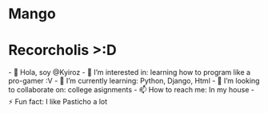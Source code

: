 # Mango

<h1>Recorcholis >:D</h1>
- 👋 Hola, soy @Kyiroz
- 👀 I’m interested in: learning how to program like a pro-gamer :V
- 🌱 I’m currently learning: Python, Django, Html
- 💞️ I’m looking to collaborate on: college asignments
- 📫 How to reach me: In my house
- ⚡ Fun fact: I like Pasticho a lot

<!---
Kyiroz/Kyiroz is a ✨ special ✨ repository because its `README.md` (this file) appears on your GitHub profile.
You can click the Preview link to take a look at your changes.
--->
